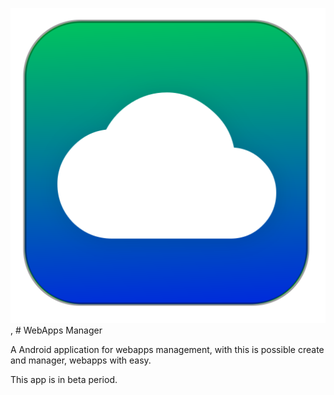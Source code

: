 
![appicon](/app/icon.png), # WebApps Manager

A Android application for webapps management, with this is possible create and manager, webapps with easy.

This app is in beta period.

